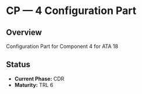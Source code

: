 # CP — 4 Configuration Part

## Overview
Configuration Part for Component 4 for ATA 18

## Status
- **Current Phase:** CDR
- **Maturity:** TRL 6
